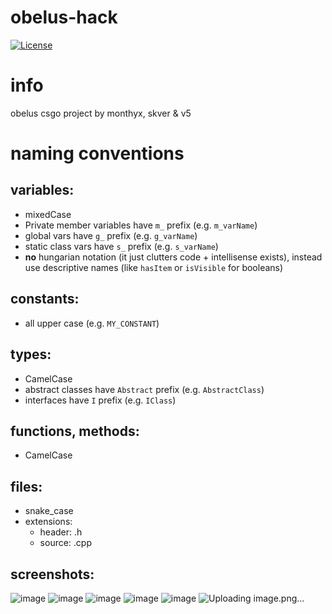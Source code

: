 # obelus-hack
[![License](http://img.shields.io/:license-mit-blue.svg?style=flat-square)](http://badges.mit-license.org)

# info
obelus csgo project by monthyx, skver & v5

# naming conventions
## variables:
* mixedCase
* Private member variables have `m_` prefix (e.g. `m_varName`)
* global vars have `g_` prefix (e.g. `g_varName`)
* static class vars have `s_` prefix (e.g. `s_varName`)
* **no** hungarian notation (it just clutters code + intellisense exists), instead use descriptive names (like `hasItem` or `isVisible` for booleans)
## constants:
* all upper case (e.g. `MY_CONSTANT`)
## types:
* CamelCase
* abstract classes have `Abstract` prefix (e.g. `AbstractClass`)
* interfaces have `I` prefix (e.g. `IClass`)
## functions, methods:
* CamelCase
## files:
* snake_case
* extensions:
  * header: .h
  * source: .cpp
## screenshots:

![image](https://user-images.githubusercontent.com/46615969/124895529-ea33e200-dfdc-11eb-9a8b-a1db1a85a01f.png)
![image](https://user-images.githubusercontent.com/46615969/124895548-edc76900-dfdc-11eb-8078-9e76851dc57b.png)
![image](https://user-images.githubusercontent.com/46615969/124895565-f15af000-dfdc-11eb-8cad-6540ad7ce46e.png)
![image](https://user-images.githubusercontent.com/46615969/124895570-f28c1d00-dfdc-11eb-9a88-0c6e3cc30670.png)
![image](https://user-images.githubusercontent.com/46615969/124895576-f3bd4a00-dfdc-11eb-9cb2-9afd46822d45.png)
![Uploading image.png…]()
